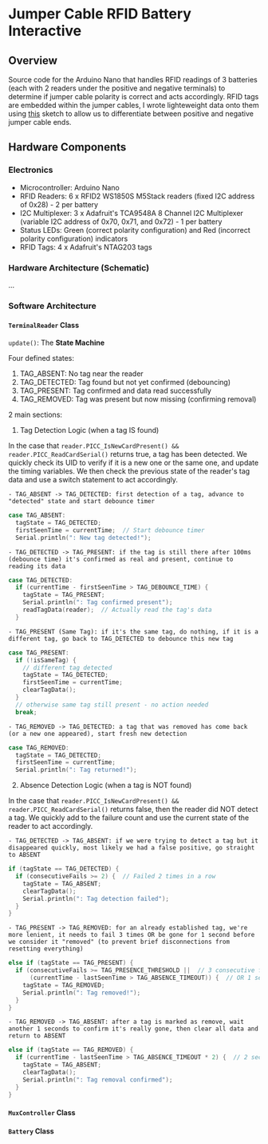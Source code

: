 # Jumper Cable RFID Battery Interactive

## Overview

Source code for the Arduino Nano that handles RFID readings of 3 batteries (each with 2 readers under the positive and negative terminals) to determine if jumper cable polarity is correct and acts accordingly. RFID tags are embedded within the jumper cables, I wrote lighteweight data onto them using [this](https://github.com/iwonder77/rw-NTAG203-rfid-tag) sketch to allow us to differentiate between positive and negative jumper cable ends. 

## Hardware Components

### Electronics

-   Microcontroller: Arduino Nano
-   RFID Readers: 6 x RFID2 WS1850S M5Stack readers (fixed I2C address of 0x28) - 2 per battery
-   I2C Multiplexer: 3 x Adafruit's TCA9548A 8 Channel I2C Multiplexer (variable I2C address of 0x70, 0x71, and 0x72) - 1 per battery
-   Status LEDs: Green (correct polarity configuration) and Red (incorrect polarity configuration) indicators
-   RFID Tags: 4 x Adafruit's NTAG203 tags

### Hardware Architecture (Schematic)

...

### Software Architecture

#### **`TerminalReader`** Class

`update()`: The **State Machine**

Four defined states:
1. TAG_ABSENT: No tag near the reader
2. TAG_DETECTED: Tag found but not yet confirmed (debouncing)
3. TAG_PRESENT: Tag confirmed and data read successfully
4. TAG_REMOVED: Tag was present but now missing (confirming removal)

2 main sections:
1. Tag Detection Logic (when a tag IS found)

In the case that `reader.PICC_IsNewCardPresent() && reader.PICC_ReadCardSerial()` returns true, a tag has been detected. We quickly check its UID to verify if it is a new one or the same one, and update the timing variables. We then check the previous state of the reader's tag data and use a switch statement to act accordingly.

    - TAG_ABSENT -> TAG_DETECTED: first detection of a tag, advance to "detected" state and start debounce timer
```cpp
case TAG_ABSENT:
  tagState = TAG_DETECTED;
  firstSeenTime = currentTime;  // Start debounce timer
  Serial.println(": New tag detected!");
```
    - TAG_DETECTED -> TAG_PRESENT: if the tag is still there after 100ms (debounce time) it's confirmed as real and present, continue to reading its data
```cpp
case TAG_DETECTED:
  if (currentTime - firstSeenTime > TAG_DEBOUNCE_TIME) {
    tagState = TAG_PRESENT;
    Serial.println(": Tag confirmed present");
    readTagData(reader);  // Actually read the tag's data
  }
```
    - TAG_PRESENT (Same Tag): if it's the same tag, do nothing, if it is a different tag, go back to TAG_DETECTED to debounce this new tag
```cpp
case TAG_PRESENT:
  if (!isSameTag) {
    // different tag detected
    tagState = TAG_DETECTED;
    firstSeenTime = currentTime;
    clearTagData();
  }
  // otherwise same tag still present - no action needed
  break;
```
    - TAG_REMOVED -> TAG_DETECTED: a tag that was removed has come back (or a new one appeared), start fresh new detection
```cpp
case TAG_REMOVED:
  tagState = TAG_DETECTED;
  firstSeenTime = currentTime;
  Serial.println(": Tag returned!");
```

2. Absence Detection Logic (when a tag is NOT found)

In the case that `reader.PICC_IsNewCardPresent() && reader.PICC_ReadCardSerial()` returns false, then the reader did NOT detect a tag. We quickly add to the failure count and use the current state of the reader to act accordingly.

    - TAG_DETECTED -> TAG_ABSENT: if we were trying to detect a tag but it disappeared quickly, most likely we had a false positive, go straight to ABSENT
```cpp
if (tagState == TAG_DETECTED) {
  if (consecutiveFails >= 2) {  // Failed 2 times in a row
    tagState = TAG_ABSENT;
    clearTagData();
    Serial.println(": Tag detection failed");
  }
}
```
    - TAG_PRESENT -> TAG_REMOVED: for an already established tag, we're more lenient, it needs to fail 3 times OR be gone for 1 second before we consider it "removed" (to prevent brief disconnections from resetting everything)
```cpp
else if (tagState == TAG_PRESENT) {
  if (consecutiveFails >= TAG_PRESENCE_THRESHOLD ||  // 3 consecutive fails
      (currentTime - lastSeenTime > TAG_ABSENCE_TIMEOUT)) {  // OR 1 second timeout
    tagState = TAG_REMOVED;
    Serial.println(": Tag removed!");
  }
}
```

    - TAG_REMOVED -> TAG_ABSENT: after a tag is marked as remove, wait another 1 seconds to confirm it's really gone, then clear all data and return to ABSENT
```cpp
else if (tagState == TAG_REMOVED) {
  if (currentTime - lastSeenTime > TAG_ABSENCE_TIMEOUT * 2) {  // 2 seconds
    tagState = TAG_ABSENT;
    clearTagData();
    Serial.println(": Tag removal confirmed");
  }
}
```





#### **`MuxController`** Class
#### **`Battery`** Class
